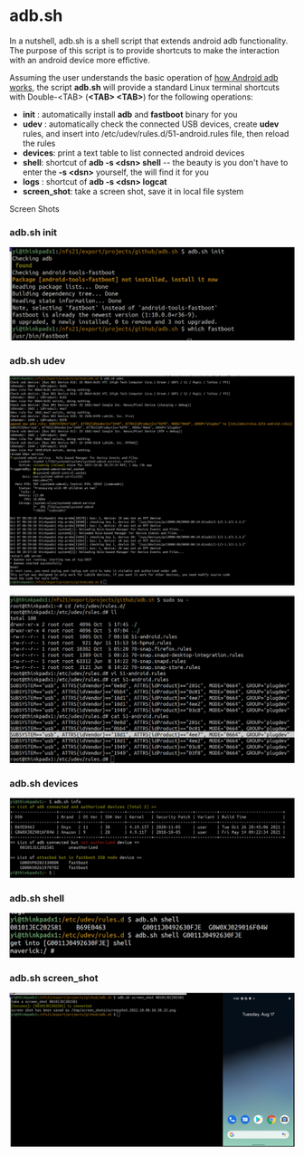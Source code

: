 # adb.sh
In a nutshell, adb.sh is a shell script that extends android adb functionality. The purpose of this script is to provide shortcuts to make the interaction
with an android device more effictive.

Assuming the user understands the basic operation of [how Android adb works](https://developer.android.com/studio/command-line/adb), the script 
**adb.sh** will provide a standard Linux terminal shortcuts  with Double-\<TAB\> (**\<TAB\> \<TAB\>**) for the following operations:

* **init** : automatically install **adb** and **fastboot** binary for you
* **udev** : automatically check the connected USB devices, create **udev** rules, and insert into /etc/udev/rules.d/51-android.rules file, then reload the rules
* **devices**: print a text table to list connected android devices
* **shell**: shortcut of **adb -s \<dsn\> shell** -- the beauty is you don't have to enter the **-s \<dsn\>** yourself, the <tab><tab> will find it for you
* **logs** : shortcut of **adb -s \<dsn\> logcat** 
* **screen_shot**: take a screen shot, save it in local file system

Screen Shots 
### adb.sh init
![adb.sh init terminal output](./images/adb-init.png "adb.sh init")

### adb.sh udev
![adb.sh udev terminal output](./images/adb-udev.png "adb.sh udev")


![adb.sh udev terminal output](./images/adb-udev.rules.before.and.after.png "adb.sh udev")

### adb.sh devices
![adb.sh devices terminal output](./images/adb-devices.png "adb.sh udev")

### adb.sh shell
![adb.sh shell terminal output](./images/adb-shell.png "adb.sh udev")

### adb.sh screen_shot
![adb.sh udev screen_shot output](./images/adb-screen_shot.png "adb.sh udev")

